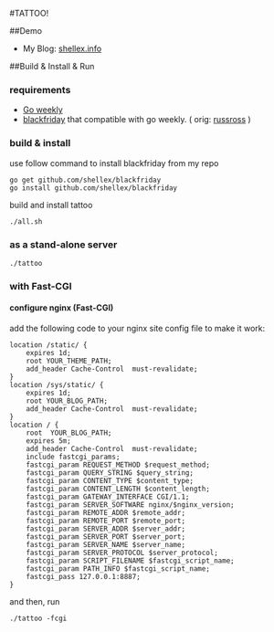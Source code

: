 #TATTOO!

##Demo

 - My Blog: [shellex.info](http://shellex.info)

##Build & Install & Run

### requirements

 - [Go weekly](http://weekly.golang.org)
 - [blackfriday](https://github.com/shellex/blackfriday) that compatible with go weekly. ( orig: [russross](https://github.com/russross/blackfriday) )
		
### build & install
 
use follow command to install blackfriday from my repo

	go get github.com/shellex/blackfriday
	go install github.com/shellex/blackfriday

build and install tattoo

	./all.sh

### as a stand-alone server

	./tattoo

### with Fast-CGI

#### configure nginx (Fast-CGI)

add the following code to your nginx site config file to make it work:

	location /static/ {
		expires 1d;
		root YOUR_THEME_PATH;
		add_header Cache-Control  must-revalidate;
	}
	location /sys/static/ {
		expires 1d;
		root YOUR_BLOG_PATH;
		add_header Cache-Control  must-revalidate;
	}
	location / {
		root  YOUR_BLOG_PATH;
		expires 5m;
		add_header Cache-Control  must-revalidate;
		include fastcgi_params;
		fastcgi_param REQUEST_METHOD $request_method;
		fastcgi_param QUERY_STRING $query_string;
		fastcgi_param CONTENT_TYPE $content_type;
		fastcgi_param CONTENT_LENGTH $content_length;
		fastcgi_param GATEWAY_INTERFACE CGI/1.1;
		fastcgi_param SERVER_SOFTWARE nginx/$nginx_version;
		fastcgi_param REMOTE_ADDR $remote_addr;
		fastcgi_param REMOTE_PORT $remote_port;
		fastcgi_param SERVER_ADDR $server_addr;
		fastcgi_param SERVER_PORT $server_port;
		fastcgi_param SERVER_NAME $server_name;
		fastcgi_param SERVER_PROTOCOL $server_protocol;
		fastcgi_param SCRIPT_FILENAME $fastcgi_script_name;
		fastcgi_param PATH_INFO $fastcgi_script_name;
		fastcgi_pass 127.0.0.1:8887;
	}

and then, run

	./tattoo -fcgi



